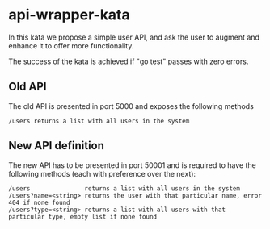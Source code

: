 # api-wrapper-kata

In this kata we propose a simple user API, and ask the user to augment and enhance it to offer more functionality. 

The success of the kata is achieved if "go test" passes with zero errors.

## Old API

The old API is presented in port 5000 and exposes the following methods

    /users returns a list with all users in the system

## New API definition

The new API has to be presented in port 50001 and is required to have the following methods (each with preference over the next):

    /users               returns a list with all users in the system
    /users?name=<string> returns the user with that particular name, error 404 if none found
    /users?type=<string> returns a list with all users with that particular type, empty list if none found
  
